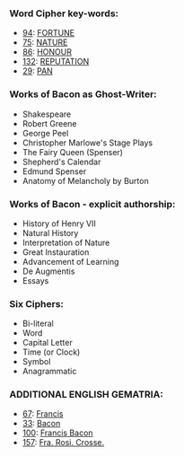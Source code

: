
### Word Cipher key-words:

- [94](94): [FORTUNE](/english?word=fortune)
- [75](75): [NATURE](/english?word=nature)
- [86](86): [HONOUR](/english?word=honour)
- [132](132): [REPUTATION](/english?word=reputation)
- [29](29): [PAN](/english?word=pan)

### Works of Bacon as Ghost-Writer:

- Shakespeare
- Robert Greene
- George Peel
- Christopher Marlowe's Stage Plays
- The Fairy Queen (Spenser)
- Shepherd's Calendar
- Edmund Spenser
- Anatomy of Melancholy by Burton

### Works of Bacon - explicit authorship:

- History of Henry VII
- Natural History
- Interpretation of Nature
- Great Instauration
- Advancement of Learning
- De Augmentis
- Essays

### Six Ciphers:

- Bi-literal
- Word
- Capital Letter
- Time (or Clock)
- Symbol
- Anagrammatic

### ADDITIONAL ENGLISH GEMATRIA:

- [67](67): [Francis](/english?word=)
- [33](33): [Bacon](/english?word=bacon)
- [100](100): [Francis Bacon](/english?word=Francis+Bacon)
- [157](157): [Fra. Rosi. Crosse.](/english?word=Fra.Rosi.Crosse.)
